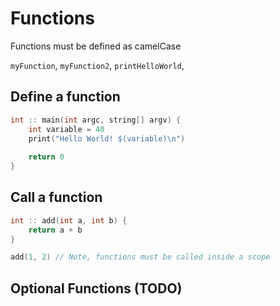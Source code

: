 # Functions

Functions must be defined as camelCase

`myFunction`,
`myFunction2`,
`printHelloWorld`,

## Define a function

```C
int :: main(int argc, string[] argv) {
    int variable = 40
    print("Hello World! $(variable)\n")
    
    return 0
}
```

## Call a function

```C
int :: add(int a, int b) {
    return a + b
}

add(1, 2) // Note, functions must be called inside a scope
```

## Optional Functions (TODO)